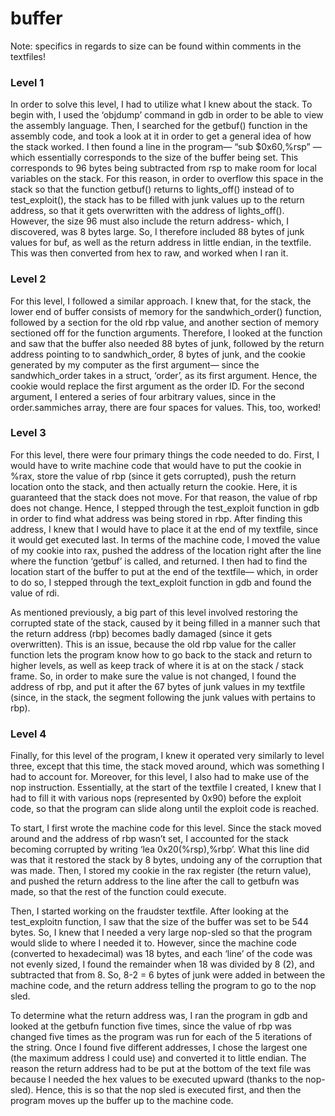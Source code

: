 # buffer
Note: specifics in regards to size can be found within comments in the textfiles!
### Level 1

In order to solve this level, I had to utilize what I knew about the stack. To begin with, I used the ‘objdump’ command in gdb in order to be able to view the assembly language. Then, I searched for the getbuf() function in the assembly code, and took a look at it in order to get a general idea of how the stack worked. I then found a line in the program—  “sub    $0x60,%rsp” — which essentially corresponds to the size of the buffer being set. This corresponds to 96 bytes being subtracted from rsp to make room for local variables on the stack. For this reason, in order to overflow this space in the stack so that the function getbuf() returns to lights_off() instead of to test_exploit(), the stack has to be filled with junk values up to the return address, so that it gets overwritten with the address of lights_off(). However, the size 96 must also include the return address- which, I discovered, was 8 bytes large. So, I therefore included 88 bytes of junk values for buf, as well as the return address in little endian, in the textfile. This was then converted from hex to raw, and worked when I ran it.

### Level 2

For this level, I followed a similar approach. I knew that, for the stack, the lower end of buffer consists of memory for the sandwhich_order() function, followed by a section for the old rbp value, and another section of memory sectioned off for the function arguments. Therefore, I looked at the function and saw that the buffer also needed 88 bytes of junk, followed by the return address pointing to to sandwhich_order, 8 bytes of junk, and the cookie generated by my computer as the first argument— since the sandwhich_order takes in a struct, ‘order’, as its first argument. Hence, the cookie would replace the first argument as the order ID. For the second argument, I entered a series of four arbitrary values, since in the order.sammiches array, there are four spaces for values. This, too, worked!

### Level 3

For this level, there were four primary things the code needed to do. First, I would have to write machine code that would have to put the cookie in %rax, store the value of rbp (since it gets corrupted), push the return location onto the stack, and then actually return the cookie. Here, it is guaranteed that the stack does not move. For that reason, the value of rbp does not change. Hence, I stepped through the test_exploit function in gdb in order to find what address was being stored in rbp. After finding this address, I knew that I would have to place it at the end of my textfile, since it would get executed last. In terms of the machine code, I moved the value of my cookie into rax, pushed the address of the location right after the line where the function ‘getbuf’ is called, and returned. I then had to find the location start of the buffer to put at the end of the textfile— which, in order to do so, I stepped through the text_exploit function in gdb and found the value of rdi.

As mentioned previously, a big part of this level involved restoring the corrupted state of the stack, caused by it being filled in a manner such that the return address (rbp) becomes badly damaged (since it gets overwritten). This is an issue, because the old rbp value for the caller function lets the program know how to go back to the stack and return to higher levels, as well as keep track of where it is at on the stack / stack frame. So, in order to make sure the value is not changed, I found the address of rbp, and put it after the 67 bytes of junk values in my textfile (since, in the stack, the segment following the junk values with pertains to rbp). 

### Level 4

Finally, for this level of the program, I knew it operated very similarly to level three, except that this time, the stack moved around, which was something I had to account for. Moreover, for this level, I also had to make use of the nop instruction. Essentially, at the start of the textfile I created, I knew that I had to fill it with various nops (represented by 0x90) before the exploit code, so that the program can slide along until the exploit code is reached. 

To start, I first wrote the machine code for this level. Since the stack moved around and the address of rbp wasn’t set, I accounted for the stack becoming corrupted by writing ‘lea 0x20(%rsp),%rbp’. What this line did was that it restored the stack by 8 bytes, undoing any of the corruption that was made. Then, I stored my cookie in the rax register (the return value), and pushed the return address to the line after the call to getbufn was made, so that the rest of the function could execute. 

Then, I started working on the fraudster textfile. After looking at the test_exploitn function, I saw that the size of the buffer was set to be 544 bytes. So, I knew that I needed a very large nop-sled so that the program would slide to where I needed it to. However, since the machine code (converted to hexadecimal) was 18 bytes, and each ‘line’ of the code was not evenly sized, I found the remainder when 18 was divided by 8 (2), and subtracted that from 8. So, 8-2 = 6 bytes of junk were added in between the machine code, and the return address telling the program to go to the nop sled. 

To determine what the return address was, I ran the program in gdb and looked at the getbufn function five times, since the value of rbp was changed five times as the program was run for each of the 5 iterations of the string. Once I found five different addresses, I chose the largest one (the maximum address I could use) and converted it to little endian. The reason the return address had to be put at the bottom of the text file was because I needed the hex values to be executed upward (thanks to the nop-sled). Hence, this is so that the nop sled is executed first, and then the program moves up the buffer up to the machine code.
